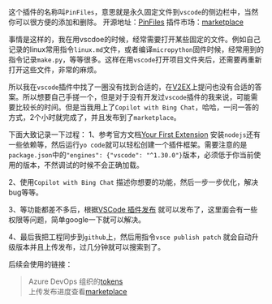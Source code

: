 这个插件的名称叫`PinFiles`，意思就是永久固定文件到`vscode`的侧边栏中，当然你可以很方便的添加和删除。
开源地址：[PinFiles](https://github.com/Meekdai/PinFiles)
插件市场：[marketplace](https://marketplace.visualstudio.com/items?itemName=Meekdai.pinfiles)

事情是这样的，我在用vscdoe的时候，经常需要打开某些固定的文件。例如自己记录的linux常用指令`linux.md`文件，或者编译`micropython`固件时候，经常用到的指令记录`make.py`，等等很多。这样在用`vscode`打开项目文件夹后，还需要再重新打开这些文件，非常的麻烦。

所以我在`vscode`插件中找了一圈没有找到合适的，在[V2EX](https://www.v2ex.com/t/996615)上提问也没有合适的答案。所以想要自己手搓一个，但是对于没有开发过`vscode`插件的我来说，可能需要比较长的时间。但是当我用上了`Copilot with Bing Chat`，哈哈，一问一答的方式，2个小时就完成了，并且发布到了`marketplace`。

下面大致记录一下过程：
1、参考官方文档[Your First Extension](https://code.visualstudio.com/api/get-started/your-first-extension) 安装`nodejs`还有一些依赖等，然后运行`yo code`就可以轻松创建一个插件框架。需要注意的是`package.json`中的`"engines": {"vscode": "^1.30.0"}`版本，必须低于你当前使用的版本，不然调试的时候不会正确加载。

2、使用`Copilot with Bing Chat` 描述你想要的功能，然后一步一步优化，解决bug等等。

3、等功能都差不多后，根据[VSCode 插件发布](https://zhuanlan.zhihu.com/p/504218497) 就可以发布了，这里面会有一些权限等问题，简单google一下就可以解决。

4、最后我把工程同步到`github`上，然后用指令`vsce publish patch` 就会自动升级版本并且上传发布，过几分钟就可以搜索到了。

后续会使用的链接：  
> Azure DevOps 组织的[tokens](https://dev.azure.com/meekdai/_usersSettings/tokens)  
> 上传发布进度查看[marketplace](https://marketplace.visualstudio.com/manage/publishers/Meekdai?auth_redirect=True)  


